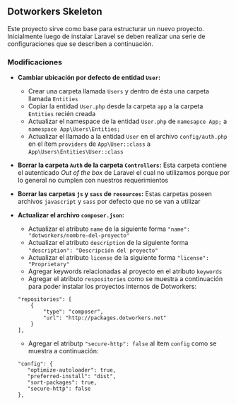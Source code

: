 ## Dotworkers Skeleton

Este proyecto sirve como base para estructurar un nuevo proyecto. Inicialmente luego de instalar Laravel se deben 
realizar una serie de configuraciones que se describen a continuación.

### Modificaciones

- **Cambiar ubicación por defecto de entidad ```User```:**
    
    - Crear una carpeta llamada ```Users``` y dentro de ésta una carpeta llamada ```Entities```
    - Copiar la entidad ```User.php``` desde la carpeta ```app``` a la carpeta ```Entities``` recién creada
    - Actualizar el namespace de la entidad ```User.php``` de ```namesapce App;``` a ```namespace App\Users\Entities;```
    - Actualizar el llamado a la entidad ```User``` en el archivo ```config/auth.php``` en el ítem ```providers``` de 
    ```App\User::class``` a ```App\Users\Entities\User::class```
    
- **Borrar la carpeta ```Auth``` de la carpeta ```Controllers```:** Esta carpeta contiene el autenticado *Out of the box* 
de Laravel el cual no utilizamos porque por lo general no cumplen con nuestros requerimientos

- **Borrar las carpetas ```js``` y ```sass``` de ```resources```:** Estas carpetas poseen archivos ```javascript``` y 
```sass``` por defecto que no se van a utilizar

- **Actualizar el archivo ```composer.json```:**

    - Actualizar el atributo ```name``` de la siguiente forma ```"name": "dotworkers/nombre-del-proyecto"```
    - Actualizar el atributo ```description``` de la siguiente forma ```"description": "Descripción del proyecto"```
    - Actualizar el atributo ```license``` de la siguiente forma ```"license": "Proprietary"```
    - Agregar keywords relacionadas al proyecto en el atributo ```keywords```
    - Agregar el atributo ```respositories```  como se muestra a continuación para poder instalar los proyectos internos
    de Dotworkers:
    ```
    "repositories": [
        {
            "type": "composer",
            "url": "http://packages.dotworkers.net"
        }
    ],
    ```
    - Agregar el atributp ```"secure-http": false``` al ítem ```config``` como se muestra a continuación:
     ```
    "config": {
        "optimize-autoloader": true,
        "preferred-install": "dist",
        "sort-packages": true,
        "secure-http": false
    },
   ```
